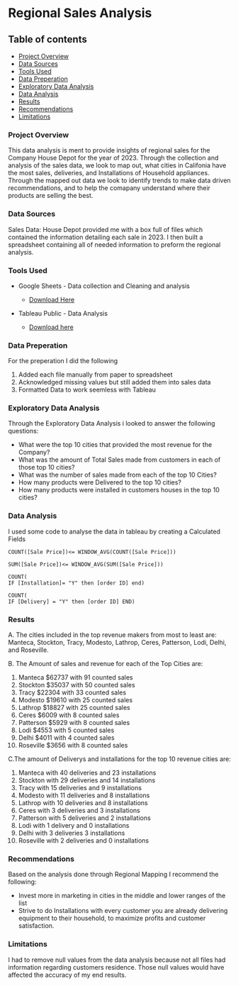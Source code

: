 # Regional Sales Analysis

## Table of contents
   - [Project Overview](#project-overview)
   - [Data Sources](#data-sources)
   - [Tools Used](#tools-used)
   - [Data Preperation](#data-preperation)
   - [Exploratory Data Analysis](#exploratory-data-analysis)
   - [Data Analysis](#data-analysis)
   - [Results](#results)
   - [Recommendations](#recommendations)
   - [Limitations](#limitations)

### Project Overview

This data analysis is ment to provide insights of regional sales for the Company House Depot for the year of 2023. Through the collection and analysis of the sales data, we look to map out, what cities in Califonia have the most sales, deliveries, and Installations of Household appliances. Through the mapped out data we look to identify trends to make data driven recommendations, and to help the comapany understand where their products are selling the best.

### Data Sources

Sales Data: House Depot provided me with a box full of files which contained the information detailing each sale in 2023. I then built a spreadsheet containing all of needed information to preform the regional analysis. 

### Tools Used

- Google Sheets - Data collection and Cleaning and analysis
   - [Download Here](https://github.com/BrandonDuenas/House-Depot-Sales-by-Region/blob/main/House%20Depot%20Regional%20-%20Sheet1.csv)

- Tableau Public - Data Analysis
   - [Download here](https://public.tableau.com/views/HousedepotsalesbyRegion/Dashboard1?:language=en-US&:sid=&:redirect=auth&:display_count=n&:origin=viz_share_link)

### Data Preperation

For the preperation I did the following
1. Added each file manually from paper to spreadsheet
2. Acknowledged missing values but still added them into sales data
3. Formatted Data to work seemless with Tableau
   
### Exploratory Data Analysis

Through the Exploratory Data Analysis i looked to answer the following questions:

- What were the top 10 cities that provided the most revenue for the Company?
- What was the amount of Total Sales made from customers in each of those top 10 cities?
- What was the number of sales made from each of the top 10 Cities?
- How many products were Delivered to the top 10 cities?
- How many products were installed in customers houses in the top 10 cities?

### Data Analysis

I used some code to analyse the data in tableau by creating a Calculated Fields
   ``` Tableau
COUNT([Sale Price])<= WINDOW_AVG(COUNT([Sale Price]))
```
  ``` Tableau
SUM([Sale Price])<= WINDOW_AVG(SUM([Sale Price]))
```
``` Tableau
COUNT(
IF [Installation]= "Y" then [order ID] end)
```
``` Tableau
COUNT(
IF [Delivery] = "Y" then [order ID] END)
```

### Results

A. The cities included in the top revenue makers from most to least are:  Manteca, Stockton, Tracy, Modesto, Lathrop, Ceres, Patterson, Lodi, Delhi, and Roseville.

B. The Amount of sales and revenue for each of the Top Cities are:
   1. Manteca $62737 with 91 counted sales
   2. Stockton $35037 with 50 counted sales
   3. Tracy $22304 with 33 counted sales
   4. Modesto $19610 with 25 counted sales
   5. Lathrop $18827 with 25 counted sales
   6. Ceres $6009 with 8 counted sales
   7. Patterson $5929 with 8 counted sales
   8. Lodi $4553 with 5 counted sales
   9. Delhi $4011 with 4 counted sales
   10. Roseville $3656 with 8 counted sales

C.The amount of Deliverys and installations for the top 10 revenue cities are: 
   1. Manteca with 40 deliveries and 23 installations
   2. Stockton with 29 deliveries and 14 installations
   3. Tracy with 15 deliveries and 9 installations
   4. Modesto with 11 deliveries and 8 installations
   5. Lathrop with 10 deliveries and 8 installations
   6. Ceres with 3 deliveries and 3 installations
   7. Patterson with 5 deliveries and 2 installations
   8. Lodi with 1 delivery and 0 installations
   9. Delhi with 3 deliveries 3 installations
   10. Roseville with 2 deliveries and 0 installations

### Recommendations
Based on the analysis done through Regional Mapping I recommend the following:

- Invest more in marketing in cities in the middle and lower ranges of the list
- Strive to do Installations with every customer you are already delivering equipment to their household, to maximize profits and customer satisfaction.

### Limitations 

I had to remove null values  from the data analysis because not all files had information regarding customers residence. Those null values would have affected the accuracy of my end results.



